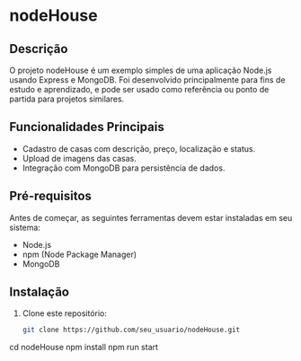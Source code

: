 # nodeHouse

## Descrição
O projeto nodeHouse é um exemplo simples de uma aplicação Node.js usando Express e MongoDB. Foi desenvolvido principalmente para fins de estudo e aprendizado, e pode ser usado como referência ou ponto de partida para projetos similares.

## Funcionalidades Principais
- Cadastro de casas com descrição, preço, localização e status.
- Upload de imagens das casas.
- Integração com MongoDB para persistência de dados.

## Pré-requisitos
Antes de começar, as seguintes ferramentas devem estar instaladas em seu sistema:
- Node.js
- npm (Node Package Manager)
- MongoDB

## Instalação
1. Clone este repositório:
   ```sh
   git clone https://github.com/seu_usuario/nodeHouse.git
cd nodeHouse
npm install
npm run start
